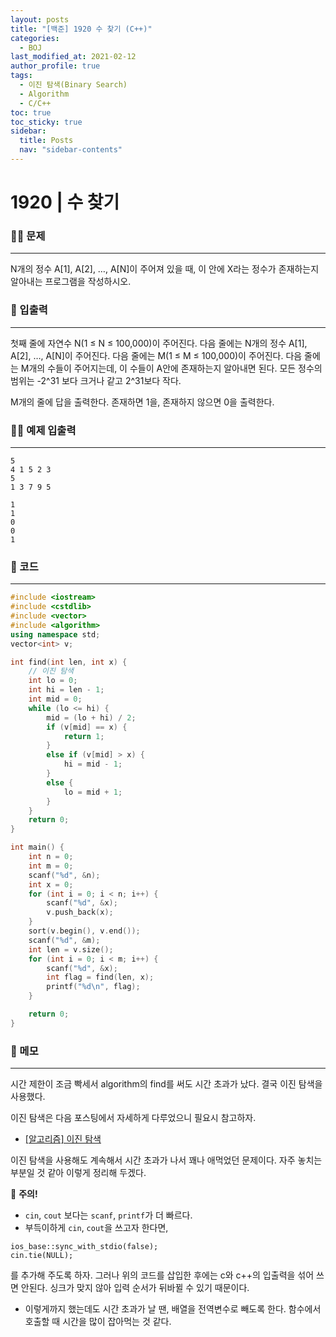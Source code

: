 ```yaml
---
layout: posts
title: "[백준] 1920 수 찾기 (C++)"
categories:
  - BOJ
last_modified_at: 2021-02-12
author_profile: true
tags:
  - 이진 탐색(Binary Search)
  - Algorithm
  - C/C++
toc: true
toc_sticky: true
sidebar:
  title: Posts
  nav: "sidebar-contents"
---
```


# 1920 | 수 찾기


### 🙋‍♀️ 문제

-----

N개의 정수 A[1], A[2], …, A[N]이 주어져 있을 때, 이 안에 X라는 정수가 존재하는지 알아내는 프로그램을 작성하시오.

### 🙌 입출력

-----

첫째 줄에 자연수 N(1 ≤ N ≤ 100,000)이 주어진다. 다음 줄에는 N개의 정수 A[1], A[2], …, A[N]이 주어진다. 다음 줄에는 M(1 ≤ M ≤ 100,000)이 주어진다. 다음 줄에는 M개의 수들이 주어지는데, 이 수들이 A안에 존재하는지 알아내면 된다. 모든 정수의 범위는 -2^31 보다 크거나 같고 2^31보다 작다.

M개의 줄에 답을 출력한다. 존재하면 1을, 존재하지 않으면 0을 출력한다.

### 🙋‍♂️ 예제 입출력

-----

```
5
4 1 5 2 3
5
1 3 7 9 5
```

```
1
1
0
0
1
```

### 🚀 코드

-----

```c++
#include <iostream>
#include <cstdlib>
#include <vector>
#include <algorithm>
using namespace std;
vector<int> v;

int find(int len, int x) {
	// 이진 탐색
	int lo = 0;
	int hi = len - 1;
	int mid = 0;
	while (lo <= hi) {
		mid = (lo + hi) / 2;
		if (v[mid] == x) {
			return 1;
		}
		else if (v[mid] > x) {
			hi = mid - 1;
		}
		else {
			lo = mid + 1;
		}
	}
	return 0;
}

int main() {
	int n = 0;
	int m = 0;
	scanf("%d", &n);
	int x = 0;
	for (int i = 0; i < n; i++) {
		scanf("%d", &x);
		v.push_back(x);
	}
	sort(v.begin(), v.end());
	scanf("%d", &m);
	int len = v.size();
	for (int i = 0; i < m; i++) {
		scanf("%d", &x);
		int flag = find(len, x);
		printf("%d\n", flag);
	}

	return 0;
}
```


### 🌠 메모

-----

시간 제한이 조금 빡세서 algorithm의 find를 써도 시간 초과가 났다. 결국 이진 탐색을 사용했다.

이진 탐색은 다음 포스팅에서 자세하게 다루었으니 필요시 참고하자.<br>
- <a href="https://jerimo.github.io/algorithm/binary-search/">[알고리즘] 이진 탐색</a>

이진 탐색을 사용해도 계속해서 시간 초과가 나서 꽤나 애먹었던 문제이다.
자주 놓치는 부분일 것 같아 이렇게 정리해 두겠다.

🚨 **주의!**

- ```cin```, ```cout``` 보다는 ```scanf```, ```printf```가 더 빠르다.
- 부득이하게 ```cin```, ```cout```을 쓰고자 한다면,
```
ios_base::sync_with_stdio(false);
cin.tie(NULL);
```
를 추가해 주도록 하자. 그러나 위의 코드를 삽입한 후에는 c와 c++의 입출력을 섞어 쓰면 안된다. 싱크가 맞지 않아 입력 순서가 뒤바뀔 수 있기 때문이다.
- 이렇게까지 했는데도 시간 초과가 날 땐, 배열을 전역변수로 빼도록 한다. 함수에서 호출할 때 시간을 많이 잡아먹는 것 같다.
